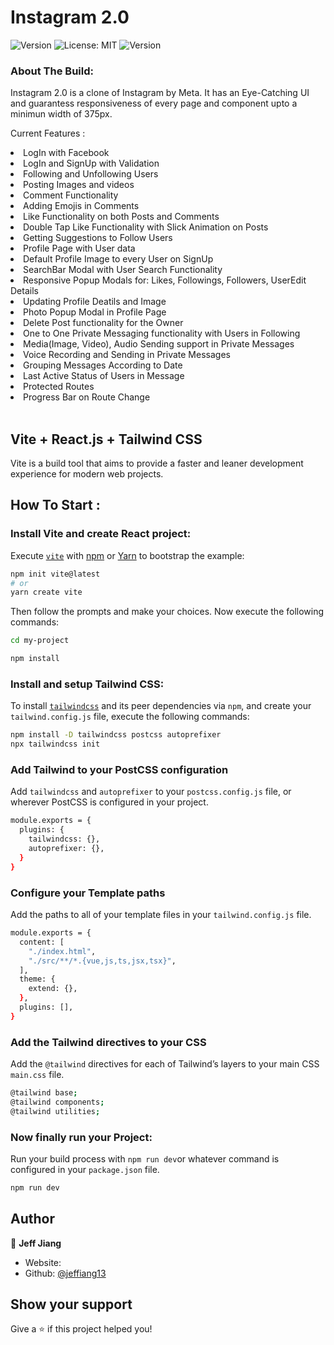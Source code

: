 # Instagram 2.0

<p>
  <img alt="Version" src="https://img.shields.io/badge/version-0.1.0-blue.svg?cacheSeconds=2592000" />
  <img alt="License: MIT" src="https://img.shields.io/badge/License-MIT-yellow.svg" />
  <img alt="Version" src="https://img.shields.io/badge/Instagram-Clone-brightgreen" />
</p>

### About The Build:

Instagram 2.0 is a clone of Instagram by Meta. It has an Eye-Catching UI and guarantess responsiveness of every page and component upto a minimun width of 375px.
<br />

Current Features :
<li>LogIn with Facebook</li>
<li>LogIn and SignUp with Validation</li>
<li>Following and Unfollowing Users</li>
<li>Posting Images and videos</li>
<li>Comment Functionality</li>
<li>Adding Emojis in Comments</li>
<li>Like Functionality on both Posts and Comments</li>
<li>Double Tap Like Functionality with Slick Animation on Posts</li>
<li>Getting Suggestions to Follow Users</li>
<li>Profile Page with User data</li>
<li>Default Profile Image to every User on SignUp</li>
<li>SearchBar Modal with User Search Functionality</li>
<li>Responsive Popup Modals for: Likes, Followings, Followers, UserEdit Details </li>
<li>Updating Profile Deatils and Image</li>
<li>Photo Popup Modal in Profile Page</li>
<li>Delete Post functionality for the Owner</li>
<li>One to One Private Messaging functionality with Users in Following</li>
<li>Media(Image, Video), Audio Sending support in Private Messages</li>
<li>Voice Recording and Sending in Private Messages</li>
<li>Grouping Messages According to Date</li>
<li>Last Active Status of Users in Message</li>
<li>Protected Routes</li>
<li>Progress Bar on Route Change</li>
<br/>

## Vite + React.js + Tailwind CSS

Vite is a build tool that aims to provide a faster and leaner development experience for modern web projects.

## How To Start :

### Install Vite and create React project:

Execute [`vite`](https://vitejs.dev/guide/#scaffolding-your-first-vite-project) with [npm](https://docs.npmjs.com/cli/init) or [Yarn](https://yarnpkg.com/lang/en/docs/cli/create/) to bootstrap the example:

```bash
npm init vite@latest
# or
yarn create vite
```

Then follow the prompts and make your choices.
Now execute the following commands:

```bash
cd my-project

npm install
```

### Install and setup Tailwind CSS:

To install [`tailwindcss`](https://tailwindcss.com/docs/installation/using-postcss) and its peer dependencies via `npm`, and create your `tailwind.config.js` file, execute the following commands:

```bash
npm install -D tailwindcss postcss autoprefixer
npx tailwindcss init
```

### Add Tailwind to your PostCSS configuration

Add `tailwindcss` and `autoprefixer` to your `postcss.config.js` file, or wherever PostCSS is configured in your project.

```bash
module.exports = {
  plugins: {
    tailwindcss: {},
    autoprefixer: {},
  }
}
```

### Configure your Template paths

Add the paths to all of your template files in your `tailwind.config.js` file.

```bash
module.exports = {
  content: [
    "./index.html",
    "./src/**/*.{vue,js,ts,jsx,tsx}",
  ],
  theme: {
    extend: {},
  },
  plugins: [],
}
```

### Add the Tailwind directives to your CSS

Add the `@tailwind` directives for each of Tailwind’s layers to your main CSS `main.css` file.

```bash
@tailwind base;
@tailwind components;
@tailwind utilities;
```

### Now finally run your Project:

Run your build process with `npm run dev`or whatever command is configured in your `package.json` file.

```bash
npm run dev
```

## Author

👤 **Jeff Jiang**

- Website:
- Github: [@jeffiang13](https://github.com/jeffjiang13)

## Show your support

Give a ⭐️ if this project helped you!

